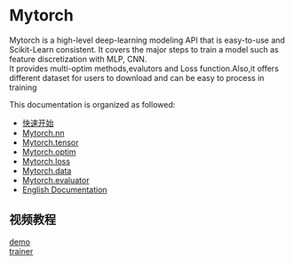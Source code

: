 

# Mytorch
Mytorch is a high-level deep-learning modeling API that is easy-to-use and 
Scikit-Learn consistent. It covers the major steps to train a 
model such as feature discretization with MLP, CNN.  
It provides multi-optim methods,evalutors and Loss function.Also,it offers different dataset for users
to download and can be easy to process in training

This documentation is organized as followed:
- [快速开始](https://yulinlina.github.io/Mytorch/Chinese/Chinese.html)  
- [Mytorch.nn](https://yulinlina.github.io/Mytorch/Mytorch.nn.html)  
- [Mytorch.tensor](https://yulinlina.github.io/Mytorch/Mytorch.tensor.html) 
- [Mytorch.optim](https://yulinlina.github.io/Mytorch/Mytorch.optim.html) 
- [Mytorch.loss](https://yulinlina.github.io/Mytorch/Mytorch.loss.html) 
- [Mytorch.data](https://yulinlina.github.io/Mytorch/Mytorch.data.html) 
- [Mytorch.evaluator](https://yulinlina.github.io/Mytorch/Mytorch.evaluator;.html) 
- [English Documentation](https://yulinlina.github.io/Mytorch/Chinese/English.html)   
## 视频教程
[demo](https://www.bilibili.com/video/BV1E14y1n7dh/?vd_source=77f197efc9e66a13ad8a2235a6cb34be)  
[trainer](https://www.bilibili.com/video/BV1Y14y1n7HG/?vd_source=77f197efc9e66a13ad8a2235a6cb34be)